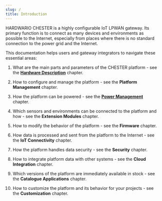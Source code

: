 ```yaml
---
slug: /
title: Introduction
---
```


HARDWARIO CHESTER is a highly configurable IoT LPWAN gateway. Its primary function is to connect as many devices and environments as possible to the Internet, especially from places where there is no standard connection to the power grid and the Internet.

This documentation helps users and gateway integrators to navigate these essential areas:

1. What are the main parts and parameters of the CHESTER platform - see the [**Hardware Description**](category/hardware-description) chapter.

1. How to configure and manage the platform - see the **Platform Management** chapter.

1. How the platform can be powered - see the [**Power Management**](power-management) chapter.

1. Which sensors and environments can be connected to the platform and how - see the **Extension Modules** chapter.

1. How to modify the behavior of the platform - see the **Firmware** chapter.

1. How data is processed and sent from the platform to the Internet - see the **IoT Connectivity** chapter.

1. How the platform handles data security - see the **Security** chapter.

1. How to integrate platform data with other systems - see the **Cloud Integration** chapter.

1. Which versions of the platform are immediately available in stock - see the **Catalogue Applications** chapter.

1. How to customize the platform and its behavior for your projects - see the **Customization** chapter.
